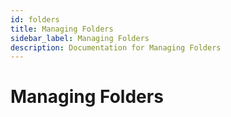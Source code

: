 ```yaml
---
id: folders
title: Managing Folders
sidebar_label: Managing Folders
description: Documentation for Managing Folders
---
```


# Managing Folders
